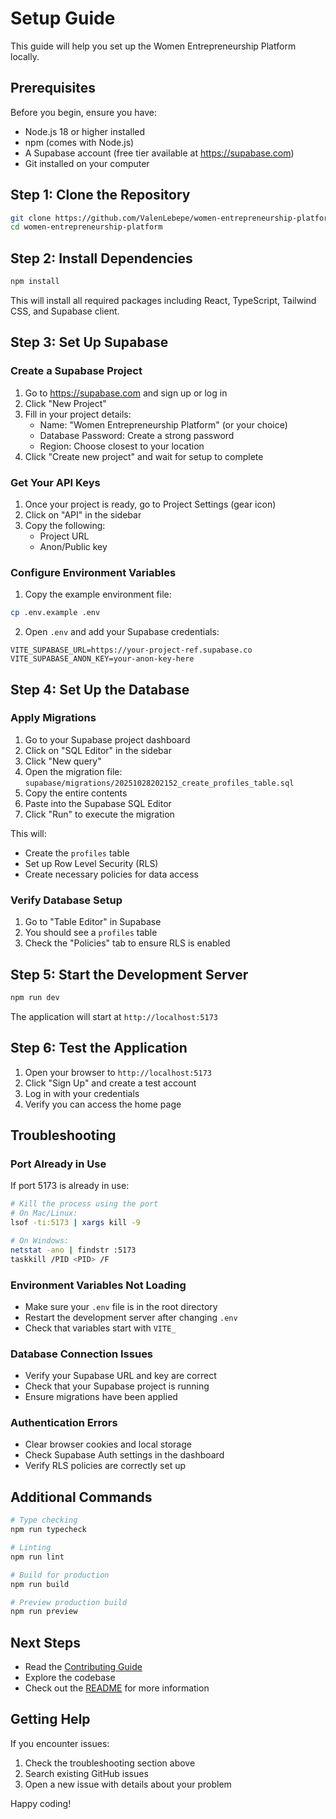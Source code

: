 # Setup Guide

This guide will help you set up the Women Entrepreneurship Platform locally.

## Prerequisites

Before you begin, ensure you have:
- Node.js 18 or higher installed
- npm (comes with Node.js)
- A Supabase account (free tier available at https://supabase.com)
- Git installed on your computer

## Step 1: Clone the Repository

```bash
git clone https://github.com/ValenLebepe/women-entrepreneurship-platform.git
cd women-entrepreneurship-platform
```

## Step 2: Install Dependencies

```bash
npm install
```

This will install all required packages including React, TypeScript, Tailwind CSS, and Supabase client.

## Step 3: Set Up Supabase

### Create a Supabase Project

1. Go to https://supabase.com and sign up or log in
2. Click "New Project"
3. Fill in your project details:
   - Name: "Women Entrepreneurship Platform" (or your choice)
   - Database Password: Create a strong password
   - Region: Choose closest to your location
4. Click "Create new project" and wait for setup to complete

### Get Your API Keys

1. Once your project is ready, go to Project Settings (gear icon)
2. Click on "API" in the sidebar
3. Copy the following:
   - Project URL
   - Anon/Public key

### Configure Environment Variables

1. Copy the example environment file:
```bash
cp .env.example .env
```

2. Open `.env` and add your Supabase credentials:
```env
VITE_SUPABASE_URL=https://your-project-ref.supabase.co
VITE_SUPABASE_ANON_KEY=your-anon-key-here
```

## Step 4: Set Up the Database

### Apply Migrations

1. Go to your Supabase project dashboard
2. Click on "SQL Editor" in the sidebar
3. Click "New query"
4. Open the migration file: `supabase/migrations/20251028202152_create_profiles_table.sql`
5. Copy the entire contents
6. Paste into the Supabase SQL Editor
7. Click "Run" to execute the migration

This will:
- Create the `profiles` table
- Set up Row Level Security (RLS)
- Create necessary policies for data access

### Verify Database Setup

1. Go to "Table Editor" in Supabase
2. You should see a `profiles` table
3. Check the "Policies" tab to ensure RLS is enabled

## Step 5: Start the Development Server

```bash
npm run dev
```

The application will start at `http://localhost:5173`

## Step 6: Test the Application

1. Open your browser to `http://localhost:5173`
2. Click "Sign Up" and create a test account
3. Log in with your credentials
4. Verify you can access the home page

## Troubleshooting

### Port Already in Use

If port 5173 is already in use:
```bash
# Kill the process using the port
# On Mac/Linux:
lsof -ti:5173 | xargs kill -9

# On Windows:
netstat -ano | findstr :5173
taskkill /PID <PID> /F
```

### Environment Variables Not Loading

- Make sure your `.env` file is in the root directory
- Restart the development server after changing `.env`
- Check that variables start with `VITE_`

### Database Connection Issues

- Verify your Supabase URL and key are correct
- Check that your Supabase project is running
- Ensure migrations have been applied

### Authentication Errors

- Clear browser cookies and local storage
- Check Supabase Auth settings in the dashboard
- Verify RLS policies are correctly set up

## Additional Commands

```bash
# Type checking
npm run typecheck

# Linting
npm run lint

# Build for production
npm run build

# Preview production build
npm run preview
```

## Next Steps

- Read the [Contributing Guide](./CONTRIBUTING.md)
- Explore the codebase
- Check out the [README](../README.md) for more information

## Getting Help

If you encounter issues:
1. Check the troubleshooting section above
2. Search existing GitHub issues
3. Open a new issue with details about your problem

Happy coding!

